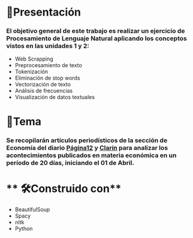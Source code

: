 # **📝Presentación**

### El objetivo general de este trabajo es realizar un ejercicio de Procesamiento de Lenguaje Natural aplicando los conceptos vistos en las unidades 1 y 2:

* Web Scrapping
* Preprocesamiento de texto
* Tokenización
* Eliminación de stop words
* Vectorización de texto
* Análisis de frecuencias
* Visualización de datos textuales



# **🔎Tema**
### Se recopilarán artículos periodísticos de la sección de **Economía** del diario [Página12](https://www.pagina12.com.ar/) y [Clarín](https://https://www.clarin.com/) para analizar los acontecimientos publicados en materia económica en un período de 20 días, iniciando el 01 de Abril. 

# ** 🛠Construido con** 
* BeautifulSoup
* Spacy
* nltk
* Python
